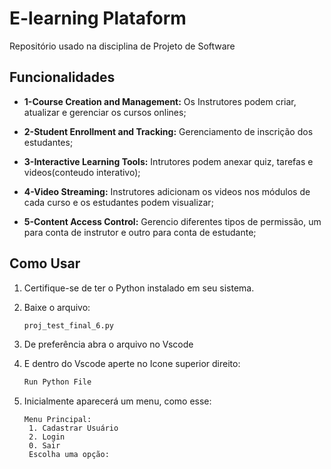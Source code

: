 # E-learning Plataform
Repositório usado na disciplina de Projeto de Software 


## Funcionalidades

- **1-Course Creation and Management:** Os Instrutores podem criar, atualizar e gerenciar os cursos onlines;
  
- **2-Student Enrollment and Tracking:** Gerenciamento de inscrição dos estudantes;

- **3-Interactive Learning Tools:** Intrutores podem anexar quiz, tarefas e videos(conteudo interativo);

- **4-Video Streaming:** Instrutores adicionam os videos nos módulos de cada curso e os estudantes podem visualizar;

- **5-Content Access Control:** Gerencio diferentes tipos de permissão, um para conta de instrutor e outro para conta de estudante;


## Como Usar

1. Certifique-se de ter o Python instalado em seu sistema.

2. Baixe o arquivo:
   	 ```bash
   proj_test_final_6.py
3. De preferência abra o arquivo no Vscode

4. E dentro do Vscode aperte no Icone superior direito:
    ```bash
   Run Python File

5. Inicialmente aparecerá um menu, como esse:
   ```
   Menu Principal:
    1. Cadastrar Usuário
    2. Login
    0. Sair
    Escolha uma opção:
